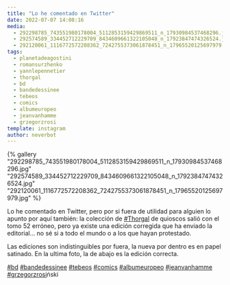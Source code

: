 ```yaml
---
title: "Lo he comentado en Twitter"
date: 2022-07-07 14:08:16
media: 
  - 292298785_743551980178004_5112853159429869511_n_17930984537468296.jpg
  - 292574589_334452712229709_8434609661322105048_n_17923847474326524.jpg
  - 292120061_1116772572208362_7242755373061878451_n_17965520125697979.jpg
tags: 
  - planetadeagostini
  - romansurzhenko
  - yannlepennetier
  - thorgal
  - bd
  - bandedessinee
  - tebeos
  - comics
  - albumeuropeo
  - jeanvanhamme
  - grzegorzrosi
template: instagram
author: neverbot
---
```


{% gallery "292298785_743551980178004_5112853159429869511_n_17930984537468296.jpg" "292574589_334452712229709_8434609661322105048_n_17923847474326524.jpg" "292120061_1116772572208362_7242755373061878451_n_17965520125697979.jpg" %}

Lo he comentado en Twitter, pero por si fuera de utilidad para alguien lo apunto por aquí también: la colección de [#Thorgal](/etiquetas/thorgal) de quioscos salió con el tomo 52 erróneo, pero ya existe una edición corregida que ha enviado la editorial… no sé si a todo el mundo o a los que hayan protestado.

Las ediciones son indistinguibles por fuera, la nueva por dentro es en papel satinado. En la ultima foto, la de abajo es la edición correcta.

[#bd](/etiquetas/bd) [#bandedessinee](/etiquetas/bandedessinee) [#tebeos](/etiquetas/tebeos) [#comics](/etiquetas/comics) [#albumeuropeo](/etiquetas/albumeuropeo) [#jeanvanhamme](/etiquetas/jeanvanhamme) [#grzegorzrosi](/etiquetas/grzegorzrosi)ński
